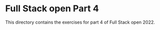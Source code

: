 # Full Stack open Part 4

This directory contains the exercises for part 4 of Full Stack open 2022.
